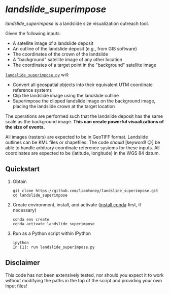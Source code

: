 # *landslide_superimpose*

*landslide_superimpose* is a landslide size visualization outreach tool.

Given the following inputs:
* A satellite image of a landslide deposit
* An outline of the landslide deposit (e.g., from GIS software)
* The coordinates of the crown of the landslide
* A "background" satellite image of any other location
* The coordinates of a target point in the "background" satellite image

[`landslide_superimpose.py`](landslide_superimpose.py) will:
* Convert all geospatial objects into their equivalent UTM coordinate reference
  systems
* Clip the landslide image using the landslide outline
* Superimpose the clipped landslide image on the background image, placing the
  landslide crown at the target location

The operations are performed such that the landslide deposit has the same scale
as the background image. **This can create powerful visualizations of the size
of events.**

All images (rasters) are expected to be in GeoTIFF format. Landslide outlines
can be KML files or shapefiles. The code *should* [keyword! 😉] be able to
handle arbitrary coordinate reference systems for these inputs. All coordinates
are expected to be (latitude, longitude) in the WGS 84 datum.

## Quickstart

1. Obtain
   ```
   git clone https://github.com/liamtoney/landslide_superimpose.git
   cd landslide_superimpose
   ```

2. Create environment, install, and activate
   ([install conda](https://conda.io/projects/conda/en/latest/user-guide/install/index.html)
   first, if necessary)
   ```
   conda env create
   conda activate landslide_superimpose
   ```

3. Run as a Python script within IPython
   ```
   ipython
   In [1]: run landslide_superimpose.py
   ```

## Disclaimer

This code has not been extensively tested, nor should you expect it to work
without modifying the paths in the top of the script and providing your own
input files!
